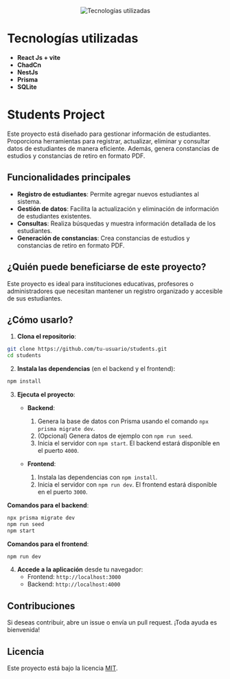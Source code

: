 <p align="center">
  <img src="https://drive.google.com/drive-viewer/AKGpihY8qSP3mAf6RqDp0mAT8UTYqI92Ait2NRczd6v32Jph123gKlO2bdJZQADu4abhEbFj8iM5YbxvLLHhV9BOc0Ufy38FqntXRE4=w1920-h925" alt="Tecnologías utilizadas">
</p>

# Tecnologías utilizadas

- **React Js + vite**
- **ChadCn**
- **NestJs**
- **Prisma**
- **SQLite**

# Students Project

Este proyecto está diseñado para gestionar información de estudiantes. Proporciona herramientas para registrar, actualizar, eliminar y consultar datos de estudiantes de manera eficiente. Además, genera constancias de estudios y constancias de retiro en formato PDF.

## Funcionalidades principales

- **Registro de estudiantes**: Permite agregar nuevos estudiantes al sistema.
- **Gestión de datos**: Facilita la actualización y eliminación de información de estudiantes existentes.
- **Consultas**: Realiza búsquedas y muestra información detallada de los estudiantes.
- **Generación de constancias**: Crea constancias de estudios y constancias de retiro en formato PDF.

## ¿Quién puede beneficiarse de este proyecto?

Este proyecto es ideal para instituciones educativas, profesores o administradores que necesitan mantener un registro organizado y accesible de sus estudiantes.

## ¿Cómo usarlo?

1. **Clona el repositorio**:

```bash
git clone https://github.com/tu-usuario/students.git
cd students
```

2. **Instala las dependencias** (en el backend y el frontend):

```bash
npm install
```

3. **Ejecuta el proyecto**:

   - **Backend**:

     1. Genera la base de datos con Prisma usando el comando `npx prisma migrate dev`.
     2. (Opcional) Genera datos de ejemplo con `npm run seed`.
     3. Inicia el servidor con `npm start`. El backend estará disponible en el puerto `4000`.

   - **Frontend**:
     1. Instala las dependencias con `npm install`.
     2. Inicia el servidor con `npm run dev`. El frontend estará disponible en el puerto `3000`.

**Comandos para el backend**:

```bash
npx prisma migrate dev
npm run seed
npm start
```

**Comandos para el frontend**:

```bash
npm run dev
```

4. **Accede a la aplicación** desde tu navegador:
   - Frontend: `http://localhost:3000`
   - Backend: `http://localhost:4000`

## Contribuciones

Si deseas contribuir, abre un issue o envía un pull request. ¡Toda ayuda es bienvenida!

## Licencia

Este proyecto está bajo la licencia [MIT](LICENSE).
